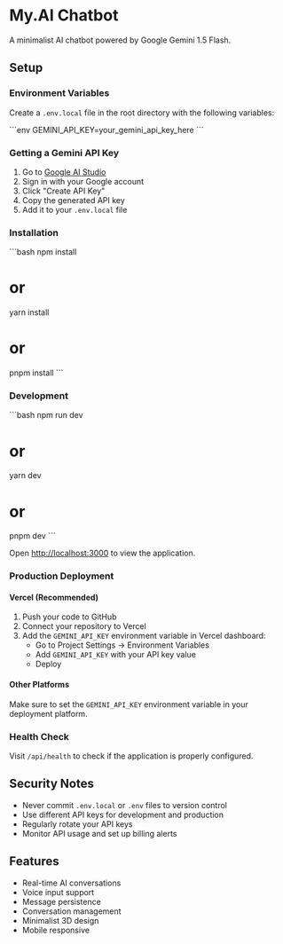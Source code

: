 # My.AI Chatbot

A minimalist AI chatbot powered by Google Gemini 1.5 Flash.

## Setup

### Environment Variables

Create a `.env.local` file in the root directory with the following variables:

\`\`\`env
GEMINI_API_KEY=your_gemini_api_key_here
\`\`\`

### Getting a Gemini API Key

1. Go to [Google AI Studio](https://makersuite.google.com/app/apikey)
2. Sign in with your Google account
3. Click "Create API Key"
4. Copy the generated API key
5. Add it to your `.env.local` file

### Installation

\`\`\`bash
npm install
# or
yarn install
# or
pnpm install
\`\`\`

### Development

\`\`\`bash
npm run dev
# or
yarn dev
# or
pnpm dev
\`\`\`

Open [http://localhost:3000](http://localhost:3000) to view the application.

### Production Deployment

#### Vercel (Recommended)

1. Push your code to GitHub
2. Connect your repository to Vercel
3. Add the `GEMINI_API_KEY` environment variable in Vercel dashboard:
   - Go to Project Settings → Environment Variables
   - Add `GEMINI_API_KEY` with your API key value
   - Deploy

#### Other Platforms

Make sure to set the `GEMINI_API_KEY` environment variable in your deployment platform.

### Health Check

Visit `/api/health` to check if the application is properly configured.

## Security Notes

- Never commit `.env.local` or `.env` files to version control
- Use different API keys for development and production
- Regularly rotate your API keys
- Monitor API usage and set up billing alerts

## Features

- Real-time AI conversations
- Voice input support
- Message persistence
- Conversation management
- Minimalist 3D design
- Mobile responsive
